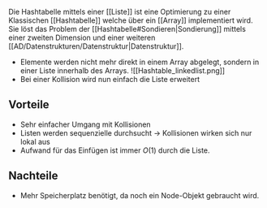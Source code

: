 Die Hashtabelle mittels einer [[Liste]] ist eine Optimierung zu einer Klassischen [[Hashtabelle]] welche über ein [[Array]] implementiert wird.
Sie löst das Problem der [[Hashtabelle#Sondieren|Sondierung]] mittels einer zweiten Dimension und einer weiteren [[AD/Datenstrukturen/Datenstruktur|Datenstruktur]].

- Elemente werden nicht mehr direkt in einem Array abgelegt, sondern in einer Liste innerhalb des Arrays.
![[Hashtable_linkedlist.png]]
- Bei einer Kollision wird nun einfach die Liste erweitert


## Vorteile
- Sehr einfacher Umgang mit Kollisionen
- Listen werden sequenzielle durchsucht -> Kollisionen wirken sich nur lokal aus
- Aufwand für das Einfügen ist immer $O(1)$ durch die Liste.

## Nachteile
- Mehr Speicherplatz benötigt, da noch ein Node-Objekt gebraucht wird.